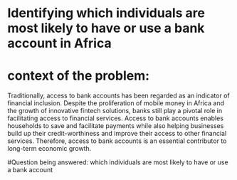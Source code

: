 # Identifying which individuals are most likely to have or use a bank account in Africa



# context of the problem: 
Traditionally, access to bank accounts has been regarded as an indicator of financial inclusion.
Despite the proliferation of mobile money in Africa and the growth of innovative fintech solutions,
banks still play a pivotal role in facilitating access to financial services. Access to bank accounts 
enables households to save and facilitate payments while also helping businesses build up their credit-worthiness 
and improve their access to other financial services. Therefore, access to bank accounts is an essential contributor
to long-term economic growth.

#Question being answered: 
which individuals are most likely to have or use a bank account
